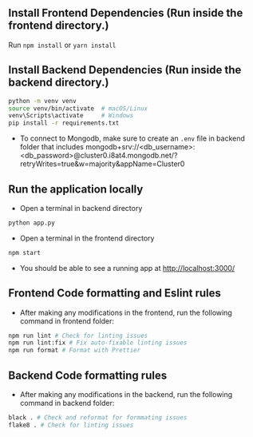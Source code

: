 ## Install Frontend Dependencies (Run inside the frontend directory.)
Run `npm install` or `yarn install` 

## Install Backend Dependencies (Run inside the backend directory.)
```sh
python -m venv venv
source venv/bin/activate  # macOS/Linux
venv\Scripts\activate     # Windows
pip install -r requirements.txt
```
- To connect to Mongodb, make sure to create an `.env` file in backend folder that includes
    mongodb+srv://<db_username>:<db_password>@cluster0.i8at4.mongodb.net/?retryWrites=true&w=majority&appName=Cluster0

## Run the application locally 
- Open a terminal in backend directory
```sh
python app.py
```
- Open a terminal in the frontend directory
```sh
npm start
```
- You should be able to see a running app at [http://localhost:3000/](http://localhost:3000/)

## Frontend Code formatting and Eslint rules 
- After making any modifications in the frontend, run the following command in frontend folder:
```sh
npm run lint # Check for linting issues
npm run lint:fix # Fix auto-fixable linting issues
npm run format # Format with Prettier
```

## Backend Code formatting rules
- After making any modifications in the backend, run the following command in backend folder:
```sh
black . # Check and reformat for formmating issues
flake8 . # Check for linting issues
```